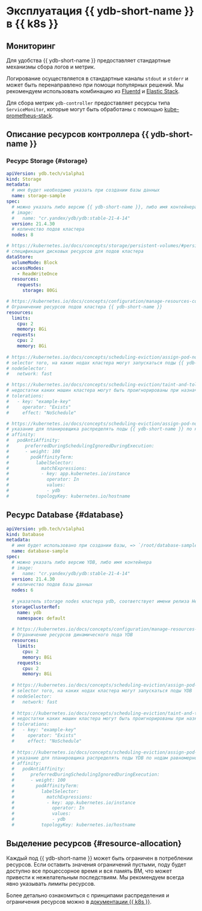 # Эксплуатация {{ ydb-short-name }} в {{ k8s }}

## Мониторинг

Для удобства {{ ydb-short-name }} предоставляет стандартные механизмы сбора логов и метрик.

Логирование осуществляется в стандартные каналы `stdout` и `stderr` и может быть перенаправлено при помощи популярных решений. Мы рекомендуем использовать комбинацию из [Fluentd](https://www.fluentd.org/) и [Elastic Stack](https://www.elastic.co/elastic-stack/).

Для сбора метрик `ydb-controller` предоставляет ресурсы типа `ServiceMonitor`, которые могут быть обработаны с помощью [kube-prometheus-stack](https://github.com/prometheus-community/helm-charts/tree/main/charts/kube-prometheus-stack).

## Описание ресурсов контроллера {{ ydb-short-name }}

### Ресурс Storage {#storage}

```yaml
apiVersion: ydb.tech/v1alpha1
kind: Storage
metadata:
  # имя будет необходимо указать при создании базы данных
  name: storage-sample
spec:
  # можно указать либо версию {{ ydb-short-name }}, либо имя контейнера 
  # image:
  #   name: "cr.yandex/ydb/ydb:stable-21-4-14"
  version: 21.4.30
  # количество подов кластера
  nodes: 8

# https://kubernetes.io/docs/concepts/storage/persistent-volumes/#persistentvolumeclaims
# спецификация дисковых ресурсов для подов кластера
dataStore:
  volumeMode: Block
  accessModes:
    - ReadWriteOnce
  resources:
    requests:
      storage: 80Gi

# https://kubernetes.io/docs/concepts/configuration/manage-resources-containers/
# Ограничение ресурсов подов кластера {{ ydb-short-name }}
resources:
  limits:
    cpu: 2
    memory: 8Gi
  requests:
    cpu: 2
    memory: 8Gi
  
# https://kubernetes.io/docs/concepts/scheduling-eviction/assign-pod-node/#nodeselector
# selector того, на каких нодах кластера могут запускаться поды {{ ydb-short-name }}
# nodeSelector:
#   network: fast

# https://kubernetes.io/docs/concepts/scheduling-eviction/taint-and-toleration/
# недостатки каких машин кластера могут быть проигнорированы при назначении подов {{ ydb-short-name }}
# tolerations:
#   - key: "example-key"
#     operator: "Exists"
#     effect: "NoSchedule"

# https://kubernetes.io/docs/concepts/scheduling-eviction/assign-pod-node/#affinity-and-anti-affinity
# указание для планировщика распределять поды {{ ydb-short-name }} по нодам равномерно
# affinity:
#   podAntiAffinity:
#      preferredDuringSchedulingIgnoredDuringExecution:
#      - weight: 100
#        podAffinityTerm:
#          labelSelector:
#            matchExpressions:
#            - key: app.kubernetes.io/instance
#              operator: In
#              values:
#              - ydb
#          topologyKey: kubernetes.io/hostname
```

## Ресурс Database {#database}

```yaml
apiVersion: ydb.tech/v1alpha1
kind: Database
metadata:
  # имя будет использовано при создании базы, => `/root/database-sample`
  name: database-sample
spec:
  # можно указать либо версию YDB, либо имя контейнера 
  # image:
  #   name: "cr.yandex/ydb/ydb:stable-21-4-14"
  version: 21.4.30
  # количество подов базы данных
  nodes: 6
  
  # указатель storage nodes кластера ydb, соответствует имени релиза Helm
  storageClusterRef:
    name: ydb
    namespace: default
    
  # https://kubernetes.io/docs/concepts/configuration/manage-resources-containers/
  # Ограничение ресурсов динамического пода YDB
  resources:
    limits:
      cpu: 2
      memory: 8Gi
    requests:
      cpu: 2
      memory: 8Gi
    
  # https://kubernetes.io/docs/concepts/scheduling-eviction/assign-pod-node/#nodeselector
  # selector того, на каких нодах кластера могут запускаться поды YDB
  # nodeSelector:
  #   network: fast
  
  # https://kubernetes.io/docs/concepts/scheduling-eviction/taint-and-toleration/
  # недостатки каких машин кластера могут быть проигнорированы при назначении подов YDB
  # tolerations:
  #   - key: "example-key"
  #     operator: "Exists"
  #     effect: "NoSchedule"
  
  # https://kubernetes.io/docs/concepts/scheduling-eviction/assign-pod-node/#affinity-and-anti-affinity
  # указание для планировщика распределять поды YDB по нодам равномерно
  # affinity:
  #   podAntiAffinity:
  #      preferredDuringSchedulingIgnoredDuringExecution:
  #      - weight: 100
  #        podAffinityTerm:
  #          labelSelector:
  #            matchExpressions:
  #            - key: app.kubernetes.io/instance
  #              operator: In
  #              values:
  #              - ydb
  #          topologyKey: kubernetes.io/hostname
```

## Выделение ресурсов {#resource-allocation}

Каждый под {{ ydb-short-name }} может быть ограничен в потреблении ресурсов. Если оставить значения ограничений пустыми, поду будет доступно все процессорное время и вся память ВМ, что может привести к нежелательным последствиям. Мы рекомендуем всегда явно указывать лимиты ресурсов.

Более детально ознакомиться с принципами распределения и ограничения ресурсов можно в [документации {{ k8s }}](https://kubernetes.io/docs/concepts/configuration/manage-resources-containers/).
